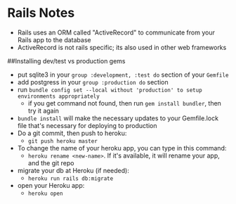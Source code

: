 # Rails Notes

- Rails uses an ORM called "ActiveRecord" to communicate from your Rails app to the database
- ActiveRecord is not rails specific; its also used in other web frameworks

##Installing dev/test vs production gems

- put sqlite3 in your `group :development, :test do` section of your `Gemfile`
- add postgress in your `group :production do` section
- run `bundle config set --local without 'production' to setup environments appropriately`
    - if you get command not found, then run `gem install bundler`, then try it again
- `bundle install` will make the necessary updates to your Gemfile.lock file that's necessary
  for deploying to production
- Do a git commit, then push to heroku:
    - `git push heroku master`
- To change the name of your heroku app, you can type in this command:
    - `heroku rename <new-name>`.  If it's available, it will rename your app, and the git repo
- migrate your db at Heroku (if needed):
  - `heroku run rails db:migrate`
- open your Heroku app:
  - `heroku open`
